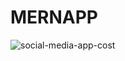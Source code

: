 # MERNAPP
![social-media-app-cost](https://github.com/parthbhattad20/MERNAPP/assets/110810570/a9467dd8-99aa-4bb6-9e3e-15e46a4f97ea)
